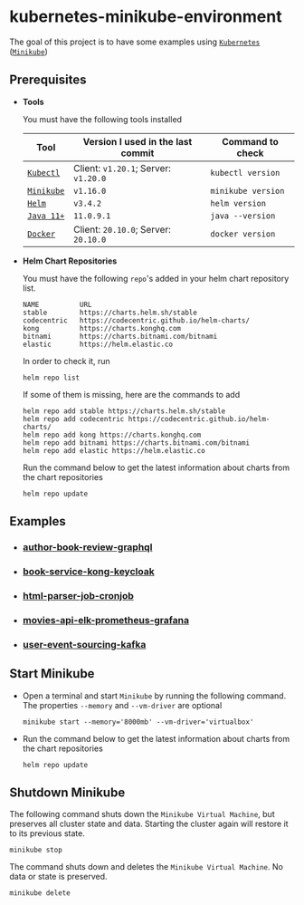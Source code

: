 # kubernetes-minikube-environment

The goal of this project is to have some examples using [`Kubernetes`](https://kubernetes.io) ([`Minikube`](https://github.com/kubernetes/minikube)) 

## Prerequisites

- **Tools**

  You must have the following tools installed

  | Tool            | Version I used in the last commit    | Command to check   |
  | --------------- | ------------------------------------ | ------------------ |
  | [`Kubectl`][1]  | Client: `v1.20.1`; Server: `v1.20.0` | `kubectl version`  |
  | [`Minikube`][2] | `v1.16.0`                            | `minikube version` |
  | [`Helm`][3]     | `v3.4.2`                             | `helm version`     |
  | [`Java 11+`][4] | `11.0.9.1`                           | `java --version`   |
  | [`Docker`][5]   | Client: `20.10.0`; Server: `20.10.0` | `docker version`   |
  
  [1]:https://kubernetes.io/docs/tasks/tools/install-kubectl/
  [2]:https://kubernetes.io/docs/tasks/tools/install-minikube/
  [3]:https://helm.sh/docs/intro/install/
  [4]:https://www.oracle.com/java/technologies/javase-jdk11-downloads.html
  [5]:https://www.docker.com/

- **Helm Chart Repositories**

  You must have the following `repo`'s added in your helm chart repository list.
  ```
  NAME        	URL
  stable      	https://charts.helm.sh/stable
  codecentric 	https://codecentric.github.io/helm-charts/
  kong        	https://charts.konghq.com
  bitnami     	https://charts.bitnami.com/bitnami
  elastic     	https://helm.elastic.co
  ```

  In order to check it, run
  ```
  helm repo list
  ```

  If some of them is missing, here are the commands to add
  ```
  helm repo add stable https://charts.helm.sh/stable
  helm repo add codecentric https://codecentric.github.io/helm-charts/
  helm repo add kong https://charts.konghq.com
  helm repo add bitnami https://charts.bitnami.com/bitnami
  helm repo add elastic https://helm.elastic.co
  ```
  
  Run the command below to get the latest information about charts from the chart repositories
  ```
  helm repo update
  ```

## Examples

- ### [author-book-review-graphql](https://github.com/ivangfr/kubernetes-minikube-environment/tree/master/author-book-review-graphql#kubernetes-minikube-environment)
- ### [book-service-kong-keycloak](https://github.com/ivangfr/kubernetes-minikube-environment/tree/master/book-service-kong-keycloak#kubernetes-minikube-environment)
- ### [html-parser-job-cronjob](https://github.com/ivangfr/kubernetes-minikube-environment/tree/master/html-parser-job-cronjob#kubernetes-minikube-environment)
- ### [movies-api-elk-prometheus-grafana](https://github.com/ivangfr/kubernetes-minikube-environment/tree/master/movies-api-elk-prometheus-grafana#kubernetes-minikube-environment)
- ### [user-event-sourcing-kafka](https://github.com/ivangfr/kubernetes-minikube-environment/tree/master/user-event-sourcing-kafka#kubernetes-minikube-environment)

## Start Minikube

- Open a terminal and start `Minikube` by running the following command. The properties `--memory` and `--vm-driver` are optional
  ```
  minikube start --memory='8000mb' --vm-driver='virtualbox'
  ```

- Run the command below to get the latest information about charts from the chart repositories
  ```
  helm repo update
  ``` 

## Shutdown Minikube

The following command shuts down the `Minikube Virtual Machine`, but preserves all cluster state and data. Starting the cluster again will restore it to its previous state.
```
minikube stop
```

The command shuts down and deletes the `Minikube Virtual Machine`. No data or state is preserved.
```
minikube delete
```
